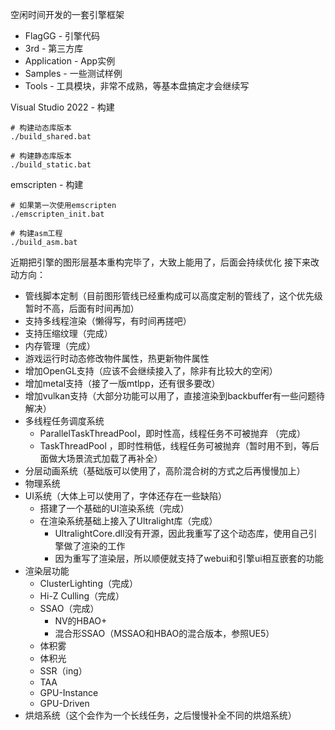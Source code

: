 空闲时间开发的一套引擎框架
* FlagGG - 引擎代码
* 3rd - 第三方库
* Application - App实例
* Samples - 一些测试样例
* Tools - 工具模块，非常不成熟，等基本盘搞定才会继续写

Visual Studio 2022 - 构建
```
# 构建动态库版本
./build_shared.bat

# 构建静态库版本
./build_static.bat
```

emscripten - 构建
```
# 如果第一次使用emscripten
./emscripten_init.bat

# 构建asm工程
./build_asm.bat
```

近期把引擎的图形层基本重构完毕了，大致上能用了，后面会持续优化
接下来改动方向：
* 管线脚本定制（目前图形管线已经重构成可以高度定制的管线了，这个优先级暂时不高，后面有时间再加）
* 支持多线程渲染（懒得写，有时间再搓吧）
* 支持压缩纹理（完成）
* 内存管理（完成）
* 游戏运行时动态修改物件属性，热更新物件属性
* 增加OpenGL支持（应该不会继续接入了，除非有比较大的空闲）
* 增加metal支持（接了一版mtlpp，还有很多要改）
* 增加vulkan支持（大部分功能可以用了，直接渲染到backbuffer有一些问题待解决）
* 多线程任务调度系统
    * ParallelTaskThreadPool，即时性高，线程任务不可被抛弃 （完成）
    * TaskThreadPool ，即时性稍低，线程任务可被抛弃（暂时用不到，等后面做大场景流式加载了再补全）
* 分层动画系统（基础版可以使用了，高阶混合树的方式之后再慢慢加上）
* 物理系统
* UI系统（大体上可以使用了，字体还存在一些缺陷）
    * 搭建了一个基础的UI渲染系统（完成）
    * 在渲染系统基础上接入了Ultralight库（完成）
        * UltralightCore.dll没有开源，因此我重写了这个动态库，使用自己引擎做了渲染的工作
        * 因为重写了渲染层，所以顺便就支持了webui和引擎ui相互嵌套的功能
* 渲染层功能
    * ClusterLighting（完成）
    * Hi-Z Culling（完成）
    * SSAO（完成）
        * NV的HBAO+
        * 混合形SSAO（MSSAO和HBAO的混合版本，参照UE5）
    * 体积雾
    * 体积光
    * SSR（ing）
    * TAA
    * GPU-Instance
    * GPU-Driven
* 烘焙系统（这个会作为一个长线任务，之后慢慢补全不同的烘焙系统）

